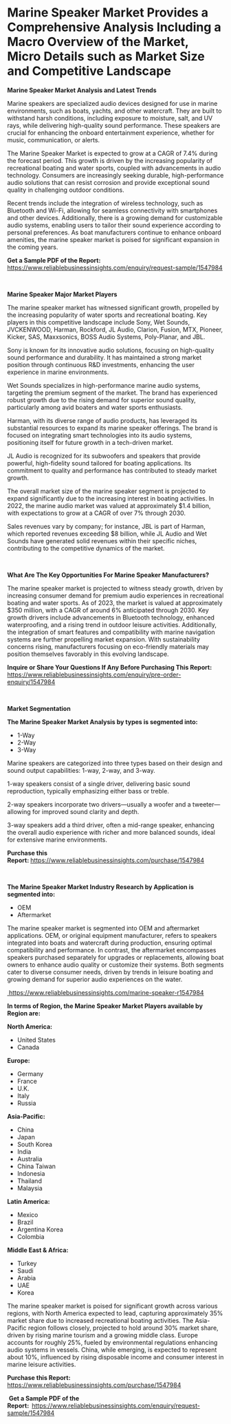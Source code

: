 <p><h1>Marine Speaker Market Provides a Comprehensive Analysis Including a Macro Overview of the Market, Micro Details such as Market Size and Competitive Landscape</h1></p><p><strong>Marine Speaker Market Analysis and Latest Trends</strong></p>
<p><p>Marine speakers are specialized audio devices designed for use in marine environments, such as boats, yachts, and other watercraft. They are built to withstand harsh conditions, including exposure to moisture, salt, and UV rays, while delivering high-quality sound performance. These speakers are crucial for enhancing the onboard entertainment experience, whether for music, communication, or alerts.</p><p>The Marine Speaker Market is expected to grow at a CAGR of 7.4% during the forecast period. This growth is driven by the increasing popularity of recreational boating and water sports, coupled with advancements in audio technology. Consumers are increasingly seeking durable, high-performance audio solutions that can resist corrosion and provide exceptional sound quality in challenging outdoor conditions.</p><p>Recent trends include the integration of wireless technology, such as Bluetooth and Wi-Fi, allowing for seamless connectivity with smartphones and other devices. Additionally, there is a growing demand for customizable audio systems, enabling users to tailor their sound experience according to personal preferences. As boat manufacturers continue to enhance onboard amenities, the marine speaker market is poised for significant expansion in the coming years.</p></p>
<p><strong>Get a Sample PDF of the Report:&nbsp;</strong> <a href="https://www.reliablebusinessinsights.com/enquiry/request-sample/1547984?utm_campaign=2440&utm_medium=2&utm_source=Github&utm_content=ia&utm_term=16042025&utm_id=marine-speaker">https://www.reliablebusinessinsights.com/enquiry/request-sample/1547984</a></p>
<p>&nbsp;</p>
<p><strong>Marine Speaker Major Market Players</strong></p>
<p><p>The marine speaker market has witnessed significant growth, propelled by the increasing popularity of water sports and recreational boating. Key players in this competitive landscape include Sony, Wet Sounds, JVCKENWOOD, Harman, Rockford, JL Audio, Clarion, Fusion, MTX, Pioneer, Kicker, SAS, Maxxsonics, BOSS Audio Systems, Poly-Planar, and JBL.</p><p>Sony is known for its innovative audio solutions, focusing on high-quality sound performance and durability. It has maintained a strong market position through continuous R&D investments, enhancing the user experience in marine environments.</p><p>Wet Sounds specializes in high-performance marine audio systems, targeting the premium segment of the market. The brand has experienced robust growth due to the rising demand for superior sound quality, particularly among avid boaters and water sports enthusiasts.</p><p>Harman, with its diverse range of audio products, has leveraged its substantial resources to expand its marine speaker offerings. The brand is focused on integrating smart technologies into its audio systems, positioning itself for future growth in a tech-driven market.</p><p>JL Audio is recognized for its subwoofers and speakers that provide powerful, high-fidelity sound tailored for boating applications. Its commitment to quality and performance has contributed to steady market growth.</p><p>The overall market size of the marine speaker segment is projected to expand significantly due to the increasing interest in boating activities. In 2022, the marine audio market was valued at approximately $1.4 billion, with expectations to grow at a CAGR of over 7% through 2030.</p><p>Sales revenues vary by company; for instance, JBL is part of Harman, which reported revenues exceeding $8 billion, while JL Audio and Wet Sounds have generated solid revenues within their specific niches, contributing to the competitive dynamics of the market.</p></p>
<p>&nbsp;</p>
<p><strong>What Are The Key Opportunities For Marine Speaker Manufacturers?</strong></p>
<p><p>The marine speaker market is projected to witness steady growth, driven by increasing consumer demand for premium audio experiences in recreational boating and water sports. As of 2023, the market is valued at approximately $350 million, with a CAGR of around 6% anticipated through 2030. Key growth drivers include advancements in Bluetooth technology, enhanced waterproofing, and a rising trend in outdoor leisure activities. Additionally, the integration of smart features and compatibility with marine navigation systems are further propelling market expansion. With sustainability concerns rising, manufacturers focusing on eco-friendly materials may position themselves favorably in this evolving landscape.</p></p>
<p><strong>Inquire or Share Your Questions If Any Before Purchasing This Report:</strong> <a href="https://www.reliablebusinessinsights.com/enquiry/pre-order-enquiry/1547984?utm_campaign=2440&utm_medium=2&utm_source=Github&utm_content=ia&utm_term=16042025&utm_id=marine-speaker">https://www.reliablebusinessinsights.com/enquiry/pre-order-enquiry/1547984</a></p>
<p>&nbsp;</p>
<p><strong>Market Segmentation</strong></p>
<p><strong>The Marine Speaker Market Analysis by types is segmented into:</strong></p>
<p><ul><li>1-Way</li><li>2-Way</li><li>3-Way</li></ul></p>
<p><p>Marine speakers are categorized into three types based on their design and sound output capabilities: 1-way, 2-way, and 3-way. </p><p>1-way speakers consist of a single driver, delivering basic sound reproduction, typically emphasizing either bass or treble. </p><p>2-way speakers incorporate two drivers—usually a woofer and a tweeter—allowing for improved sound clarity and depth. </p><p>3-way speakers add a third driver, often a mid-range speaker, enhancing the overall audio experience with richer and more balanced sounds, ideal for extensive marine environments.</p></p>
<p><strong>Purchase this Report:&nbsp;</strong><a href="https://www.reliablebusinessinsights.com/purchase/1547984?utm_campaign=2440&utm_medium=2&utm_source=Github&utm_content=ia&utm_term=16042025&utm_id=marine-speaker">https://www.reliablebusinessinsights.com/purchase/1547984</a></p>
<p>&nbsp;</p>
<p><strong>The Marine Speaker Market Industry Research by Application is segmented into:</strong></p>
<p><ul><li>OEM</li><li>Aftermarket</li></ul></p>
<p><p>The marine speaker market is segmented into OEM and aftermarket applications. OEM, or original equipment manufacturer, refers to speakers integrated into boats and watercraft during production, ensuring optimal compatibility and performance. In contrast, the aftermarket encompasses speakers purchased separately for upgrades or replacements, allowing boat owners to enhance audio quality or customize their systems. Both segments cater to diverse consumer needs, driven by trends in leisure boating and growing demand for superior audio experiences on the water.</p></p>
<p><a href="https://www.reliablebusinessinsights.com/marine-speaker-r1547984?utm_campaign=2440&utm_medium=2&utm_source=Github&utm_content=ia&utm_term=16042025&utm_id=marine-speaker">&nbsp;https://www.reliablebusinessinsights.com/marine-speaker-r1547984</a></p>
<p><strong>In terms of Region, the Marine Speaker Market Players available by Region are:</strong></p>
<p>
    <p> <strong> North America: </strong>
        <ul>
            <li>United States</li>
            <li>Canada</li>
        </ul>
        </p> 
    <p> <strong> Europe: </strong>
        <ul>
            <li>Germany</li>
            <li>France</li>
            <li>U.K.</li>
            <li>Italy</li>
            <li>Russia</li>
        </ul>
        </p> 
    <p> <strong> Asia-Pacific: </strong>
        <ul>
            <li>China</li>
            <li>Japan</li>
            <li>South Korea</li>
            <li>India</li>
            <li>Australia</li>
            <li>China Taiwan</li>
            <li>Indonesia</li>
            <li>Thailand</li>
            <li>Malaysia</li>
        </ul>
        </p> 
    <p> <strong> Latin America: </strong>
        <ul>
            <li>Mexico</li>
            <li>Brazil</li>
            <li>Argentina Korea</li>
            <li>Colombia</li>
        </ul>
        </p> 
    <p> <strong> Middle East & Africa: </strong>
        <ul>
            <li>Turkey</li>
            <li>Saudi</li>
            <li>Arabia</li>
            <li>UAE</li>
            <li>Korea</li>
        </ul>
    </p>
    </p>
<p><p>The marine speaker market is poised for significant growth across various regions, with North America expected to lead, capturing approximately 35% market share due to increased recreational boating activities. The Asia-Pacific region follows closely, projected to hold around 30% market share, driven by rising marine tourism and a growing middle class. Europe accounts for roughly 25%, fueled by environmental regulations enhancing audio systems in vessels. China, while emerging, is expected to represent about 10%, influenced by rising disposable income and consumer interest in marine leisure activities.</p></p>
<p><strong>Purchase this Report: </strong><a href="https://www.reliablebusinessinsights.com/purchase/1547984?utm_campaign=2440&utm_medium=2&utm_source=Github&utm_content=ia&utm_term=16042025&utm_id=marine-speaker">https://www.reliablebusinessinsights.com/purchase/1547984</a></p>
<p>&nbsp;<strong>Get a Sample PDF of the Report:&nbsp;&nbsp;</strong><a href="https://www.reliablebusinessinsights.com/enquiry/request-sample/1547984?utm_campaign=2440&utm_medium=2&utm_source=Github&utm_content=ia&utm_term=16042025&utm_id=marine-speaker">https://www.reliablebusinessinsights.com/enquiry/request-sample/1547984</a></p>
<p><strong></strong></p>
<p><p></p><p></p><p></p></p>